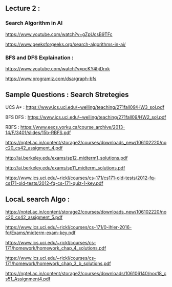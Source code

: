
## Lecture 2 :

### Search Algorithm in AI

https://www.youtube.com/watch?v=gZpUcsB9TFc

https://www.geeksforgeeks.org/search-algorithms-in-ai/

### BFS and DFS Explaination :

https://www.youtube.com/watch?v=pcKY4hjDrxk

https://www.programiz.com/dsa/graph-bfs

## Sample Questions : Search Stretegies

UCS A* : https://www.ics.uci.edu/~welling/teaching/271fall09/HW3_sol.pdf

BFS DFS : https://www.ics.uci.edu/~welling/teaching/271fall09/HW2_sol.pdf

RBFS : https://www.eecs.yorku.ca/course_archive/2013-14/F/3401/slides/15b-RBFS.pdf

https://nptel.ac.in/content/storage2/courses/downloads_new/106102220/noc20_cs42_assigment_4.pdf

http://ai.berkeley.edu/exams/sp12_midterm1_solutions.pdf

http://ai.berkeley.edu/exams/sp11_midterm_solutions.pdf

https://www.ics.uci.edu/~rickl/courses/cs-171/cs171-old-tests/2012-fq-cs171-old-tests/2012-fq-cs-171-quiz-1-key.pdf

## LocaL search Algo :

https://nptel.ac.in/content/storage2/courses/downloads_new/106102220/noc20_cs42_assigment_5.pdf


https://www.ics.uci.edu/~rickl/courses/cs-171/0-ihler-2016-fq/Exams/midterm-exam-key.pdf

https://www.ics.uci.edu/~rickl/courses/cs-171/homework/homework_chap_4_solutions.pdf

https://www.ics.uci.edu/~rickl/courses/cs-171/homework/homework_chap_3_b_solutions.pdf

https://nptel.ac.in/content/storage2/courses/downloads/106106140/noc18_cs51_Assignment4.pdf
